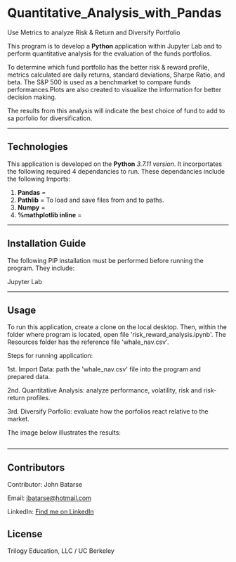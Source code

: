 # Quantitative_Analysis_with_Pandas
Use Metrics to analyze Risk & Return and Diversify Portfolio

This program is to develop a **Python** application within Jupyter Lab and to perform quantitative analysis for the evaluation of the funds portfolios.

To determine which fund portfolio has the better risk & reward profile, metrics calculated are daily returns, standard deviations, Sharpe Ratio, and beta. The S&P 500 is used as a benchmarket to compare funds performances.Plots are also created to visualize the information for better decision making.

The results from this analysis will indicate the best choice of fund to add to sa porfolio for diversification.

---

## Technologies

This application is developed on the **Python** *3.7.11 version*. It incorportates the following required 4 dependancies to run. These dependancies include the following Imports:

1. **Pandas** = 
2. **Pathlib** = To load and save files from and to paths.
3. **Numpy** = 
4. **%mathplotlib inline** =

---

## Installation Guide

The following PIP installation must be performed before running the program. They include:

Jupyter Lab


---

## Usage

To run this application, create a clone on the local desktop. Then, within the folder where program is located, open file 'risk_reward_analysis.ipynb'. The Resources folder has the reference file 'whale_nav.csv'. 

Steps for running application:

1st. Import Data: path the 'whale_nav.csv' file into the program and prepared data.

2nd. Quantitative Analysis: analyze performance, volatility, risk and risk-return profiles.

3rd. Diversify Porfolio: evaluate how the porfolios react relative to the market.




The image below illustrates the results:

![<title>](<./plot_of_s&p500_n_porfolios.png>)


---

## Contributors

Contributor: John Batarse  

Email: jbatarse@hotmail.com

LinkedIn: [Find me on LinkedIn](<https://www.linkedin.com/in/john-a-batarse-760a26116/>)


## License

Trilogy Education, LLC / UC Berkeley
